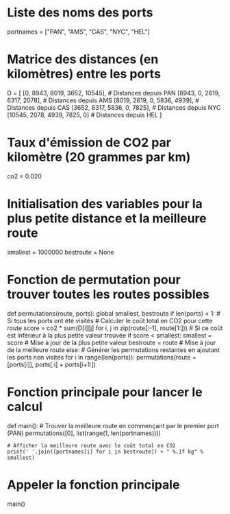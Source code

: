 # Liste des noms des ports
portnames = ["PAN", "AMS", "CAS", "NYC", "HEL"]

# Matrice des distances (en kilomètres) entre les ports
D = [
        [0, 8943, 8019, 3652, 10545],  # Distances depuis PAN
        [8943, 0, 2619, 6317, 2078],   # Distances depuis AMS
        [8019, 2619, 0, 5836, 4939],   # Distances depuis CAS
        [3652, 6317, 5836, 0, 7825],   # Distances depuis NYC
        [10545, 2078, 4939, 7825, 0]   # Distances depuis HEL
    ]

# Taux d'émission de CO2 par kilomètre (20 grammes par km)
co2 = 0.020

# Initialisation des variables pour la plus petite distance et la meilleure route
smallest = 1000000
bestroute = None

# Fonction de permutation pour trouver toutes les routes possibles
def permutations(route, ports):
    global smallest, bestroute
    if len(ports) < 1:  # Si tous les ports ont été visités
        # Calculer le coût total en CO2 pour cette route
        score = co2 * sum(D[i][j] for i, j in zip(route[:-1], route[1:]))
        # Si ce coût est inférieur à la plus petite valeur trouvée
        if score < smallest:
            smallest = score  # Mise à jour de la plus petite valeur
            bestroute = route  # Mise à jour de la meilleure route
    else:
        # Générer les permutations restantes en ajoutant les ports non visités
        for i in range(len(ports)):
            permutations(route + [ports[i]], ports[:i] + ports[i+1:])

# Fonction principale pour lancer le calcul
def main():
    # Trouver la meilleure route en commençant par le premier port (PAN)
    permutations([0], list(range(1, len(portnames))))

    # Afficher la meilleure route avec le coût total en CO2
    print(' '.join([portnames[i] for i in bestroute]) + " %.1f kg" % smallest)

# Appeler la fonction principale
main()
